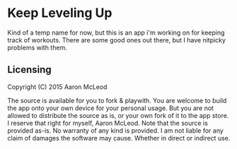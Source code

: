 # Keep Leveling Up

Kind of a temp name for now, but this is an app i'm working on for keeping track of workouts. There are some good ones out there, but I have nitpicky problems with them.

## Licensing

Copyright (C) 2015 Aaron McLeod

The source is available for you to fork & playwith. You are welcome to build the app onto your own device for your personal usage. But you are not allowed to distribute the source as is, or your own fork of it to the app store. I reserve that right for myself, Aaron McLeod. Note that the source is provided as-is. No warranty of any kind is provided. I am not liable for any claim of damages the software may cause. Whether in direct or indirect use.
